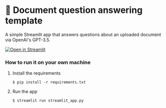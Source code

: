 # 📄 Document question answering template

A simple Streamlit app that answers questions about an uploaded document via OpenAI's GPT-3.5.

[![Open in Streamlit](https://static.streamlit.io/badges/streamlit_badge_black_white.svg)](https://document-question-answering-template.streamlit.app/)

### How to run it on your own machine 

1. Install the requirements

   ```
   $ pip install -r requirements.txt
   ```
 
2. Run the app  
 
   ```
   $ streamlit run streamlit_app.py
   ```
 
